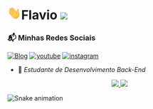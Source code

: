 <h1> <img src="https://raw.githubusercontent.com/ABSphreak/ABSphreak/master/gifs/Hi.gif" height="30px"Olá, Eu Sou<a href="https://github.com/flaviotn595">Flavio</a> <img height="30px" src="https://emojis.slackmojis.com/emojis/images/1531849430/4246/blob-sunglasses.gif?1531849430"></h1>
</h1>

### 📬 Minhas Redes Sociais
[![Blog](https://img.shields.io/badge/GitHub-100000?style=for-the-badge&logo=github&logoColor=white)](https://github.com/flaviotn595)
[![youtube](https://img.shields.io/badge/YouTube-FF0000?style=for-the-badge&logo=youtube&logoColor=white)](https://m.youtube.com/channel/UCzBxPxlC38-33Hw1m05_o8Q)
[![instagram](https://img.shields.io/badge/Instagram-E4405F?style=for-the-badge&logo=instagram&logoColor=white)](https://www.instagram.com/flavio_tsj/)

* 🌱 _Estudante de Desenvolvimento Back-End_

<div align="center">
  <a href="https://github.com/flaviotn595">
  <img height="180em" src="https://github-readme-stats.vercel.app/api?username=flaviotn595&show_icons=true&theme=dark&include_all_commits=true&count_private=true"/>
  <img height="180em" src="https://github-readme-stats.vercel.app/api/top-langs/?username=flaviotn595&layout=compact&langs_count=7&theme=dark"/>    
</div>

 <div align="center">
<a href="https://i.ibb.co/sHkNmmR/images.png" alt="pngwing-com-1" border="0" /></a>
  </div>
   
![Snake animation](https://github.com/flaviotn595/flaviotn595/blob/output/github-contribution-grid-snake.svg)
